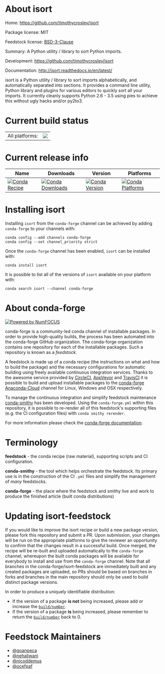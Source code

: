 About isort
===========

Home: https://github.com/timothycrosley/isort

Package license: MIT

Feedstock license: [BSD-3-Clause](https://github.com/conda-forge/isort-feedstock/blob/master/LICENSE.txt)

Summary: A Python utility / library to sort Python imports.

Development: https://github.com/timothycrosley/isort

Documentation: http://isort.readthedocs.io/en/latest/

isort is a Python utility / library to sort imports alphabetically, and
automatically separated into sections. It provides a command line utility,
Python library and plugins for various editors to quickly sort all your
imports. It currently cleanly supports Python 2.6 - 3.5 using pies to
achieve this without ugly hacks and/or py2to3.


Current build status
====================


<table><tr><td>All platforms:</td>
    <td>
      <a href="https://dev.azure.com/conda-forge/feedstock-builds/_build/latest?definitionId=466&branchName=master">
        <img src="https://dev.azure.com/conda-forge/feedstock-builds/_apis/build/status/isort-feedstock?branchName=master">
      </a>
    </td>
  </tr>
</table>

Current release info
====================

| Name | Downloads | Version | Platforms |
| --- | --- | --- | --- |
| [![Conda Recipe](https://img.shields.io/badge/recipe-isort-green.svg)](https://anaconda.org/conda-forge/isort) | [![Conda Downloads](https://img.shields.io/conda/dn/conda-forge/isort.svg)](https://anaconda.org/conda-forge/isort) | [![Conda Version](https://img.shields.io/conda/vn/conda-forge/isort.svg)](https://anaconda.org/conda-forge/isort) | [![Conda Platforms](https://img.shields.io/conda/pn/conda-forge/isort.svg)](https://anaconda.org/conda-forge/isort) |

Installing isort
================

Installing `isort` from the `conda-forge` channel can be achieved by adding `conda-forge` to your channels with:

```
conda config --add channels conda-forge
conda config --set channel_priority strict
```

Once the `conda-forge` channel has been enabled, `isort` can be installed with:

```
conda install isort
```

It is possible to list all of the versions of `isort` available on your platform with:

```
conda search isort --channel conda-forge
```


About conda-forge
=================

[![Powered by
NumFOCUS](https://img.shields.io/badge/powered%20by-NumFOCUS-orange.svg?style=flat&colorA=E1523D&colorB=007D8A)](https://numfocus.org)

conda-forge is a community-led conda channel of installable packages.
In order to provide high-quality builds, the process has been automated into the
conda-forge GitHub organization. The conda-forge organization contains one repository
for each of the installable packages. Such a repository is known as a *feedstock*.

A feedstock is made up of a conda recipe (the instructions on what and how to build
the package) and the necessary configurations for automatic building using freely
available continuous integration services. Thanks to the awesome service provided by
[CircleCI](https://circleci.com/), [AppVeyor](https://www.appveyor.com/)
and [TravisCI](https://travis-ci.com/) it is possible to build and upload installable
packages to the [conda-forge](https://anaconda.org/conda-forge)
[Anaconda-Cloud](https://anaconda.org/) channel for Linux, Windows and OSX respectively.

To manage the continuous integration and simplify feedstock maintenance
[conda-smithy](https://github.com/conda-forge/conda-smithy) has been developed.
Using the ``conda-forge.yml`` within this repository, it is possible to re-render all of
this feedstock's supporting files (e.g. the CI configuration files) with ``conda smithy rerender``.

For more information please check the [conda-forge documentation](https://conda-forge.org/docs/).

Terminology
===========

**feedstock** - the conda recipe (raw material), supporting scripts and CI configuration.

**conda-smithy** - the tool which helps orchestrate the feedstock.
                   Its primary use is in the construction of the CI ``.yml`` files
                   and simplify the management of *many* feedstocks.

**conda-forge** - the place where the feedstock and smithy live and work to
                  produce the finished article (built conda distributions)


Updating isort-feedstock
========================

If you would like to improve the isort recipe or build a new
package version, please fork this repository and submit a PR. Upon submission,
your changes will be run on the appropriate platforms to give the reviewer an
opportunity to confirm that the changes result in a successful build. Once
merged, the recipe will be re-built and uploaded automatically to the
`conda-forge` channel, whereupon the built conda packages will be available for
everybody to install and use from the `conda-forge` channel.
Note that all branches in the conda-forge/isort-feedstock are
immediately built and any created packages are uploaded, so PRs should be based
on branches in forks and branches in the main repository should only be used to
build distinct package versions.

In order to produce a uniquely identifiable distribution:
 * If the version of a package **is not** being increased, please add or increase
   the [``build/number``](https://docs.conda.io/projects/conda-build/en/latest/resources/define-metadata.html#build-number-and-string).
 * If the version of a package **is** being increased, please remember to return
   the [``build/number``](https://docs.conda.io/projects/conda-build/en/latest/resources/define-metadata.html#build-number-and-string)
   back to 0.

Feedstock Maintainers
=====================

* [@goanpeca](https://github.com/goanpeca/)
* [@nehaljwani](https://github.com/nehaljwani/)
* [@nicoddemus](https://github.com/nicoddemus/)
* [@ocefpaf](https://github.com/ocefpaf/)


